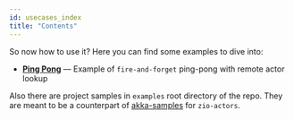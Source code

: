 ```yaml
---
id: usecases_index
title: "Contents"
---
```


So now how to use it? Here you can find some examples to dive into:

 - **[Ping Pong](pingpong.md)** — Example of `fire-and-forget` ping-pong with remote actor lookup

Also there are project samples in `examples` root directory of the repo.
They are meant to be a counterpart of [akka-samples](https://github.com/akka/akka-samples) for `zio-actors`.

